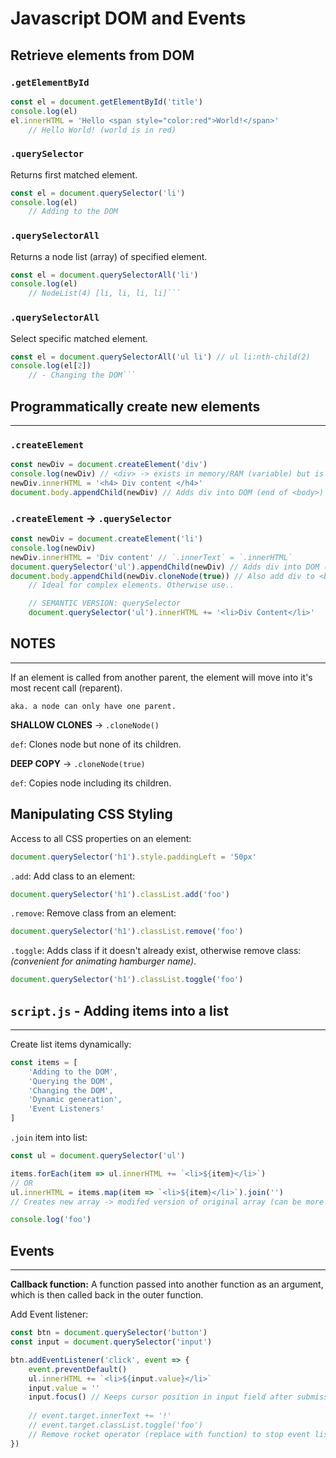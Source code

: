 # Javascript DOM and Events

## Retrieve elements from DOM

### `.getElementById`

```javascript
const el = document.getElementById('title')
console.log(el)
el.innerHTML = 'Hello <span style="color:red">World!</span>'
    // Hello World! (world is in red)
```

### `.querySelector`

Returns first matched element.

```javascript
const el = document.querySelector('li')
console.log(el)
    // Adding to the DOM
```

### `.querySelectorAll`

Returns a node list (array) of specified element.

```javascript 
const el = document.querySelectorAll('li')
console.log(el)
    // NodeList(4) [li, li, li, li]```
```

### `.querySelectorAll`

Select specific matched element.

```javascript
const el = document.querySelectorAll('ul li') // ul li:nth-child(2)
console.log(el[2])
    // - Changing the DOM```
```

## Programmatically create new elements

---

### `.createElement`

```javascript
const newDiv = document.createElement('div')
console.log(newDiv) // <div> -> exists in memory/RAM (variable) but is not part of the DOM.
newDiv.innerHTML = '<h4> Div content </h4>'
document.body.appendChild(newDiv) // Adds div into DOM (end of <body>)
```

### `.createElement` -> `.querySelector`

```javascript
const newDiv = document.createElement('li')
console.log(newDiv)
newDiv.innerHTML = 'Div content' // `.innerText` = `.innerHTML`
document.querySelector('ul').appendChild(newDiv) // Adds div into DOM (end of <ul>)
document.body.appendChild(newDiv.cloneNode(true)) // Also add div to <body> -> clones into new object
    // Ideal for complex elements. Otherwise use..

    // SEMANTIC VERSION: querySelector
    document.querySelector('ul').innerHTML += '<li>Div Content</li>'
```

## NOTES

---

If an element is called from another parent, the element will move into it's most recent call (reparent).

    aka. a node can only have one parent.

**SHALLOW CLONES** -> `.cloneNode()`

`def`: Clones node but none of its children.

**DEEP COPY** -> `.cloneNode(true)`

`def`: Copies node including its children.

## Manipulating CSS Styling

Access to all CSS properties on an element:

```javascript
document.querySelector('h1').style.paddingLeft = '50px'
```

`.add`: Add class to an element:

```javascript
document.querySelector('h1').classList.add('foo')
```

`.remove`: Remove class from an element:

```javascript
document.querySelector('h1').classList.remove('foo')
```

`.toggle`: Adds class if it doesn't already exist, otherwise remove class: *(convenient for animating hamburger name)*.

```javascript
document.querySelector('h1').classList.toggle('foo')
```

## `script.js` - Adding items into a list

---

Create list items dynamically:

```javascript
const items = [
    'Adding to the DOM',
    'Querying the DOM',
    'Changing the DOM',
    'Dynamic generation',
    'Event Listeners'
]
```

`.join` item into list:

```javascript
const ul = document.querySelector('ul')

items.forEach(item => ul.innerHTML += `<li>${item}</li>`)
// OR
ul.innerHTML = items.map(item => `<li>${item}</li>`).join('') 
// Creates new array -> modifed version of original array (can be more efficient)

console.log('foo')
```

## Events

---

**Callback function:** A function passed into another function as an argument, which is then called back in the outer function.

Add Event listener:

```javascript
const btn = document.querySelector('button')
const input = document.querySelector('input')

btn.addEventListener('click', event => {
    event.preventDefault()
    ul.innerHTML += `<li>${input.value}</li>`
    input.value = ''
    input.focus() // Keeps cursor position in input field after submission
    
    // event.target.innerText += '!'
    // event.target.classList.toggle('foo')
    // Remove rocket operator (replace with function) to stop event listener
})
```